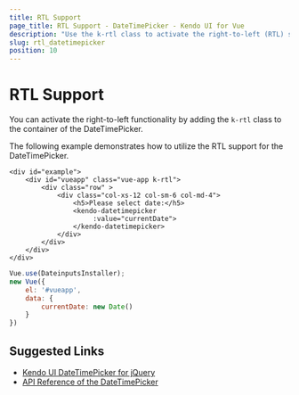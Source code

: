 ```yaml
---
title: RTL Support
page_title: RTL Support - DateTimePicker - Kendo UI for Vue
description: "Use the k-rtl class to activate the right-to-left (RTL) support of the Kendo UI DateTimePicker wrapper for Vue."
slug: rtl_datetimepicker
position: 10
---
```


# RTL Support

You can activate the right-to-left functionality by adding the `k-rtl` class to the container of the DateTimePicker.

The following example demonstrates how to utilize the RTL support for the DateTimePicker.

```html-preview
<div id="example">
    <div id="vueapp" class="vue-app k-rtl">
        <div class="row" >
            <div class="col-xs-12 col-sm-6 col-md-4">
                <h5>Please select date:</h5>
                <kendo-datetimepicker
                     :value="currentDate">
                </kendo-datetimepicker>
            </div>
        </div>
    </div>
</div>
```
```js
Vue.use(DateinputsInstaller);
new Vue({
	el: '#vueapp',
	data: {
		currentDate: new Date()
	}
})
```

## Suggested Links

* [Kendo UI DateTimePicker for jQuery](https://docs.telerik.com/kendo-ui/controls/editors/datetimepicker/overview)
* [API Reference of the DateTimePicker](https://docs.telerik.com/kendo-ui/api/javascript/ui/datetimepicker)
